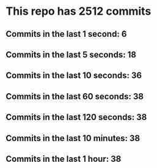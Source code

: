 # This repo has 2512 commits

## Commits in the last 1 second: 6
## Commits in the last 5 seconds: 18
## Commits in the last 10 seconds: 36
## Commits in the last 60 seconds: 38
## Commits in the last 120 seconds: 38
## Commits in the last 10 minutes: 38
## Commits in the last 1 hour: 38
